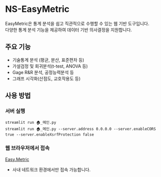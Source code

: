 # NS-EasyMetric

EasyMetric은 통계 분석을 쉽고 직관적으로 수행할 수 있는 웹 기반 도구입니다. 
<br>다양한 통계 분석 기능을 제공하여 데이터 기반 의사결정을 지원합니다.

## 주요 기능

- 기술통계 분석 (평균, 분산, 표준편차 등)
- 가설검정 및 회귀분석(t-test, ANOVA 등)
- Gage R&R 분석, 공정능력분석 등
- 그래프 시각화(산점도, 교호작용도 등)


## 사용 방법
### 서버 실행
    streamlit run 🏠_메인.py
    streamlit run 🏠_메인.py --server.address 0.0.0.0 --server.enableCORS true --server.enableXsrfProtection false

### 웹 브라우저에서 접속
[Easy.Metric](https://172.17.17.99:9999)
- 사내 네트워크 환경에서만 접속 가능합니다.